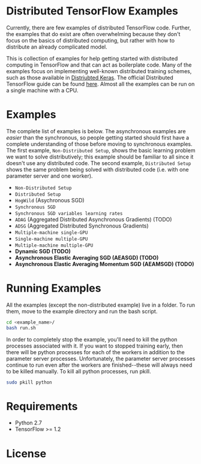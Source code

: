 # Distributed TensorFlow Examples
Currently, there are few examples of distributed TensorFlow code.  Further, the examples that do exist are often overwhelming because they don't focus on the basics of distributed computing, but rather with how to distribute an already complicated model.

This is collection of examples for help getting started with distributed computing in TensorFlow and that can act as boilerplate code.  Many of the examples focus on implementing well-known distributed training schemes, such as those available in [Distriubted Keras](https://github.com/cerndb/dist-keras).  The official Distributed TensorFlow guide can be found [here]( https://www.tensorflow.org/deploy/distributed).  Almost all the examples can be run on a single machine with a CPU. 


# Examples

The complete list of examples is below.  The asynchronous examples are *easier* than the synchronous, so people getting started should first have a complete understanding of those before moving to synchronous examples.  The first example, `Non-Distributed Setup`, shows the basic learning problem we want to solve distributively; this example should be familiar to all since it doesn't use any distributed code.  The second example, `Distributed Setup` shows the same problem being solved with distributed code (i.e. with one parameter server and one worker). 

* `Non-Distributed Setup`
* `Distributed Setup`
* `HogWild` (Asychronous SGD)
* `Synchronous SGD`
* `Synchronous SGD variables learning rates`
* `ADAG` (Aggregated Distributed Asynchronous Gradients) (TODO)
* `ADSG` (Aggregated Distributed Synchronous Gradients)
* `Multiple-machine single-GPU`
* `Single-machine multiple-GPU`
* `Multiple-machine multiple-GPU`
* **Dynamic SGD (TODO)**
* **Asynchronous Elastic Averaging SGD (AEASGD) (TODO)**
* **Asynchronous Elastic Averaging Momentum SGD (AEAMSGD) (TODO)**

# Running Examples
All the examples (except the non-distributed example) live in a folder.  To run them, move to the example directory and run the bash script.

```bash
cd <example_name>/
bash run.sh
``` 

In order to completely stop the example, you'll need to kill the python processes associated with it.  If you want to stopped training early, then there will be python processes for each of the workers in addition to the parameter server processes.  Unfortunately, the parameter server processes continue to run even after the workers are finished--these will always need to be killed manually.   To kill all python processes, run pkill.

```bash
sudo pkill python
```

# Requirements

* Python 2.7
* TensorFlow >= 1.2

# License

